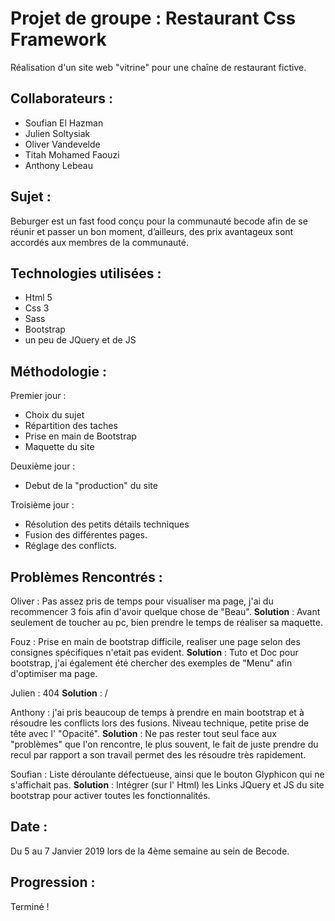 # Projet de groupe : Restaurant Css Framework

Réalisation d'un site web "vitrine" pour une chaîne de restaurant fictive.

## Collaborateurs :

* Soufian El Hazman
* Julien Soltysiak
* Oliver Vandevelde
* Titah Mohamed Faouzi
* Anthony Lebeau

## Sujet : 

Beburger est un fast food conçu pour la communauté becode afin de se réunir et passer un bon moment, d’ailleurs, des prix avantageux sont accordés aux membres de la communauté.

## Technologies utilisées :

* Html 5
* Css 3
* Sass
* Bootstrap
* un peu de JQuery et de JS

## Méthodologie :

Premier jour :

* Choix du sujet
* Répartition des taches 
* Prise en main de Bootstrap
* Maquette du site
               
Deuxième jour :

* Debut de la "production" du site

Troisième jour :

* Résolution des petits détails techniques
* Fusion des différentes pages.
* Réglage des conflicts.

## Problèmes Rencontrés :

Oliver : Pas assez pris de temps pour visualiser ma page, j'ai du recommencer 3 fois afin d'avoir quelque chose de "Beau".
**Solution** : Avant seulement de toucher au pc, bien prendre le temps de réaliser sa maquette.

Fouz : Prise en main de bootstrap difficile, realiser une page selon des consignes spécifiques n'etait pas evident.
**Solution** : Tuto et Doc pour bootstrap, j'ai également été chercher des exemples de "Menu" afin d'optimiser ma page.

Julien : 404
**Solution** : /

Anthony : j'ai pris beaucoup de temps à prendre en main bootstrap et à résoudre les conflicts lors des fusions. Niveau technique, petite prise de tête avec l' "Opacité".
**Solution** : Ne pas rester tout seul face aux "problèmes" que l'on rencontre, le plus souvent, le fait de juste prendre du recul par rapport a son travail permet des les résoudre très rapidement.

Soufian : Liste déroulante défectueuse, ainsi que le bouton Glyphicon qui ne s'affichait pas.
**Solution** : Intégrer (sur l' Html) les Links JQuery et JS du site bootstrap pour activer toutes les fonctionnalités.

## Date :

Du 5 au 7 Janvier 2019 lors de la 4ème semaine au sein de Becode.

## Progression :

Terminé !
